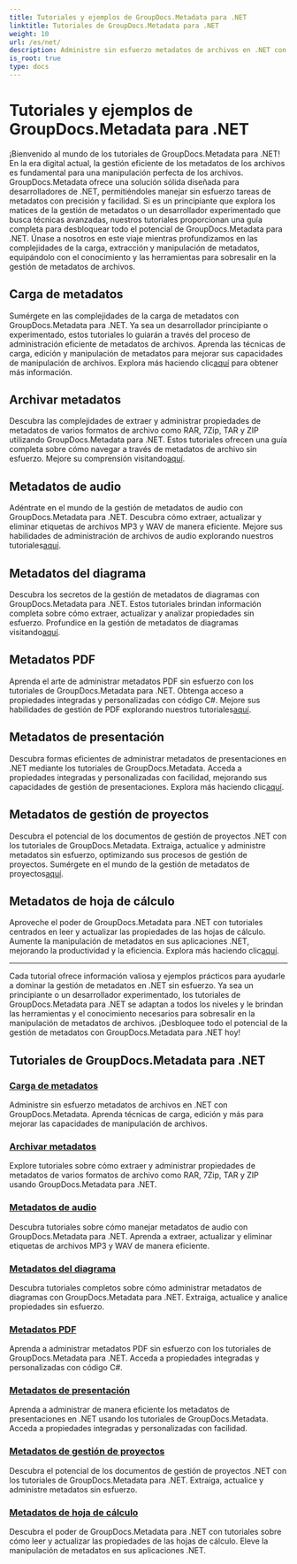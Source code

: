 ```yaml
---
title: Tutoriales y ejemplos de GroupDocs.Metadata para .NET
linktitle: Tutoriales de GroupDocs.Metadata para .NET
weight: 10
url: /es/net/
description: Administre sin esfuerzo metadatos de archivos en .NET con GroupDocs.Metadata. Aprenda técnicas de carga, edición y más para mejorar las capacidades de manipulación de archivos.
is_root: true
type: docs
---
```

# Tutoriales y ejemplos de GroupDocs.Metadata para .NET

¡Bienvenido al mundo de los tutoriales de GroupDocs.Metadata para .NET! En la era digital actual, la gestión eficiente de los metadatos de los archivos es fundamental para una manipulación perfecta de los archivos. GroupDocs.Metadata ofrece una solución sólida diseñada para desarrolladores de .NET, permitiéndoles manejar sin esfuerzo tareas de metadatos con precisión y facilidad. Si es un principiante que explora los matices de la gestión de metadatos o un desarrollador experimentado que busca técnicas avanzadas, nuestros tutoriales proporcionan una guía completa para desbloquear todo el potencial de GroupDocs.Metadata para .NET. Únase a nosotros en este viaje mientras profundizamos en las complejidades de la carga, extracción y manipulación de metadatos, equipándolo con el conocimiento y las herramientas para sobresalir en la gestión de metadatos de archivos.

## Carga de metadatos  
Sumérgete en las complejidades de la carga de metadatos con GroupDocs.Metadata para .NET. Ya sea un desarrollador principiante o experimentado, estos tutoriales lo guiarán a través del proceso de administración eficiente de metadatos de archivos. Aprenda las técnicas de carga, edición y manipulación de metadatos para mejorar sus capacidades de manipulación de archivos. Explora más haciendo clic[aquí](./metadata-loading/) para obtener más información.

## Archivar metadatos  
 Descubra las complejidades de extraer y administrar propiedades de metadatos de varios formatos de archivo como RAR, 7Zip, TAR y ZIP utilizando GroupDocs.Metadata para .NET. Estos tutoriales ofrecen una guía completa sobre cómo navegar a través de metadatos de archivo sin esfuerzo. Mejore su comprensión visitando[aquí](./archive-metadata/).

## Metadatos de audio  
 Adéntrate en el mundo de la gestión de metadatos de audio con GroupDocs.Metadata para .NET. Descubra cómo extraer, actualizar y eliminar etiquetas de archivos MP3 y WAV de manera eficiente. Mejore sus habilidades de administración de archivos de audio explorando nuestros tutoriales[aquí](./audio-metadata/).

## Metadatos del diagrama  
Descubra los secretos de la gestión de metadatos de diagramas con GroupDocs.Metadata para .NET. Estos tutoriales brindan información completa sobre cómo extraer, actualizar y analizar propiedades sin esfuerzo. Profundice en la gestión de metadatos de diagramas visitando[aquí](./diagram-metadata/).

## Metadatos PDF  
 Aprenda el arte de administrar metadatos PDF sin esfuerzo con los tutoriales de GroupDocs.Metadata para .NET. Obtenga acceso a propiedades integradas y personalizadas con código C#. Mejore sus habilidades de gestión de PDF explorando nuestros tutoriales[aquí](./pdf-metadata/).

## Metadatos de presentación  
 Descubra formas eficientes de administrar metadatos de presentaciones en .NET mediante los tutoriales de GroupDocs.Metadata. Acceda a propiedades integradas y personalizadas con facilidad, mejorando sus capacidades de gestión de presentaciones. Explora más haciendo clic[aquí](./presentation-metadata/).

## Metadatos de gestión de proyectos  
 Descubra el potencial de los documentos de gestión de proyectos .NET con los tutoriales de GroupDocs.Metadata. Extraiga, actualice y administre metadatos sin esfuerzo, optimizando sus procesos de gestión de proyectos. Sumérgete en el mundo de la gestión de metadatos de proyectos[aquí](./project-management-metadata/).

## Metadatos de hoja de cálculo  
Aproveche el poder de GroupDocs.Metadata para .NET con tutoriales centrados en leer y actualizar las propiedades de las hojas de cálculo. Aumente la manipulación de metadatos en sus aplicaciones .NET, mejorando la productividad y la eficiencia. Explora más haciendo clic[aquí](./spreadsheet-metadata/).

----
Cada tutorial ofrece información valiosa y ejemplos prácticos para ayudarle a dominar la gestión de metadatos en .NET sin esfuerzo. Ya sea un principiante o un desarrollador experimentado, los tutoriales de GroupDocs.Metadata para .NET se adaptan a todos los niveles y le brindan las herramientas y el conocimiento necesarios para sobresalir en la manipulación de metadatos de archivos. ¡Desbloquee todo el potencial de la gestión de metadatos con GroupDocs.Metadata para .NET hoy! 

## Tutoriales de GroupDocs.Metadata para .NET
### [Carga de metadatos](./metadata-loading/)
Administre sin esfuerzo metadatos de archivos en .NET con GroupDocs.Metadata. Aprenda técnicas de carga, edición y más para mejorar las capacidades de manipulación de archivos.
### [Archivar metadatos](./archive-metadata/)
Explore tutoriales sobre cómo extraer y administrar propiedades de metadatos de varios formatos de archivo como RAR, 7Zip, TAR y ZIP usando GroupDocs.Metadata para .NET.
### [Metadatos de audio](./audio-metadata/)
Descubra tutoriales sobre cómo manejar metadatos de audio con GroupDocs.Metadata para .NET. Aprenda a extraer, actualizar y eliminar etiquetas de archivos MP3 y WAV de manera eficiente.
### [Metadatos del diagrama](./diagram-metadata/)
Descubra tutoriales completos sobre cómo administrar metadatos de diagramas con GroupDocs.Metadata para .NET. Extraiga, actualice y analice propiedades sin esfuerzo.
### [Metadatos PDF](./pdf-metadata/)
Aprenda a administrar metadatos PDF sin esfuerzo con los tutoriales de GroupDocs.Metadata para .NET. Acceda a propiedades integradas y personalizadas con código C#.
### [Metadatos de presentación](./presentation-metadata/)
Aprenda a administrar de manera eficiente los metadatos de presentaciones en .NET usando los tutoriales de GroupDocs.Metadata. Acceda a propiedades integradas y personalizadas con facilidad.
### [Metadatos de gestión de proyectos](./project-management-metadata/)
Descubra el potencial de los documentos de gestión de proyectos .NET con los tutoriales de GroupDocs.Metadata para .NET. Extraiga, actualice y administre metadatos sin esfuerzo.
### [Metadatos de hoja de cálculo](./spreadsheet-metadata/)
Descubra el poder de GroupDocs.Metadata para .NET con tutoriales sobre cómo leer y actualizar las propiedades de las hojas de cálculo. Eleve la manipulación de metadatos en sus aplicaciones .NET.